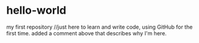 # hello-world
my first repository
//just here to learn and write code, using GitHub for the first time.
added a comment above that describes why I'm here.
